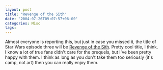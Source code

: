 ```yaml
---
layout: post
title: "Revenge of the Sith"
date: "2004-07-26T09:07:57+06:00"
categories: Misc 
tags: 
---
```


Almost everyone is reporting this, but just in case you missed it, the title of Star Wars episode three will be <a href="http://www.starwars.com/episode-iii/bts/production/news20040724.html">Revenge of the Sith</a>. Pretty cool title, I think. I know a lot of true fans didn't care for the prequels, but I've been pretty happy with them. I think as long as you don't take them too seriously (it's camp, not art) then you can really enjoy them.